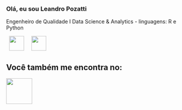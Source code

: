 ### Olá, eu sou Leandro Pozatti
Engenheiro de Qualidade I Data Science & Analytics - linguagens: R e Python

<div style="display:inline">
&nbsp;&nbsp;<img width='40' height='40' src="https://cdn.jsdelivr.net/gh/devicons/devicon/icons/python/python-original.svg" />&nbsp;&nbsp;
&nbsp;&nbsp;<img width='40' height='40' src="https://cdn.jsdelivr.net/gh/devicons/devicon/icons/r/r-original.svg" />&nbsp;&nbsp;
</div>

## Você também me encontra no: 
<a href="https://www.linkedin.com/in/leandro-pozatti/">
<img width='70' height='70' src="https://cdn.jsdelivr.net/gh/devicons/devicon/icons/linkedin/linkedin-original-wordmark.svg" />
</a>

<!--
**LeandroPozatti/LeandroPozatti** is a ✨ _special_ ✨ repository because its `README.md` (this file) appears on your GitHub profile.

Here are some ideas to get you started:

- 🔭 I’m currently working on ...
- 🌱 I’m currently learning ...
- 👯 I’m looking to collaborate on ...
- 🤔 I’m looking for help with ...
- 💬 Ask me about ...
- 📫 How to reach me: ...
- 😄 Pronouns: ...
- ⚡ Fun fact: ...
-->
